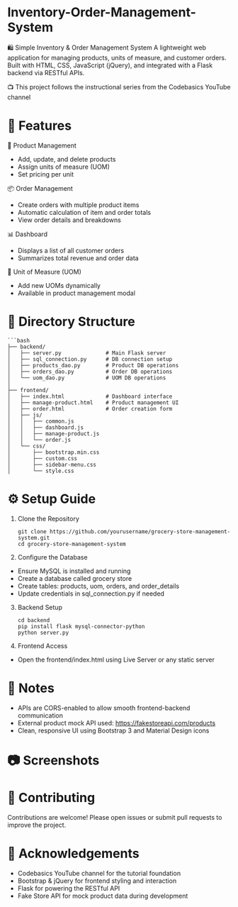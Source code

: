 # Inventory-Order-Management-System
🛍️ Simple Inventory &amp; Order Management System A lightweight web application for managing products, units of measure, and customer orders. Built with HTML, CSS, JavaScript (jQuery), and integrated with a Flask backend via RESTful APIs.
     
📺 This project follows the instructional series from the Codebasics YouTube channel

# 🚀 Features

🛒 Product Management

- Add, update, and delete products
- Assign units of measure (UOM)
- Set pricing per unit

📦 Order Management

- Create orders with multiple product items
- Automatic calculation of item and order totals
- View order details and breakdowns

📊 Dashboard

- Displays a list of all customer orders
- Summarizes total revenue and order data

🧮 Unit of Measure (UOM)

- Add new UOMs dynamically
- Available in product management modal

# 📁 Directory Structure

    ```bash
    ├── backend/
    │   ├── server.py              # Main Flask server
    │   ├── sql_connection.py      # DB connection setup
    │   ├── products_dao.py        # Product DB operations
    │   ├── orders_dao.py          # Order DB operations
    │   └── uom_dao.py             # UOM DB operations
    │
    ├── frontend/
    │   ├── index.html             # Dashboard interface
    │   ├── manage-product.html    # Product management UI
    │   ├── order.html             # Order creation form
    │   ├── js/
    │   │   ├── common.js
    │   │   ├── dashboard.js
    │   │   ├── manage-product.js
    │   │   └── order.js
    │   └── css/
    │       ├── bootstrap.min.css
    │       ├── custom.css
    │       ├── sidebar-menu.css
    │       └── style.css

# ⚙️ Setup Guide

1. Clone the Repository
    
       git clone https://github.com/yourusername/grocery-store-management-system.git
       cd grocery-store-management-system  

2. Configure the Database

- Ensure MySQL is installed and running
- Create a database called grocery store
- Create tables: products, uom, orders, and order_details
- Update credentials in sql_connection.py if needed

3. Backend Setup

       cd backend
       pip install flask mysql-connector-python
       python server.py

4. Frontend Access

- Open the frontend/index.html using Live Server or any static server

# 📌 Notes

- APIs are CORS-enabled to allow smooth frontend-backend communication
- External product mock API used: https://fakestoreapi.com/products
- Clean, responsive UI using Bootstrap 3 and Material Design icons

# 📷 Screenshots

# 🤝 Contributing

Contributions are welcome! Please open issues or submit pull requests to improve the project.

# 🙌 Acknowledgements

- Codebasics YouTube channel for the tutorial foundation
- Bootstrap & jQuery for frontend styling and interaction
- Flask for powering the RESTful API
- Fake Store API for mock product data during development

   
